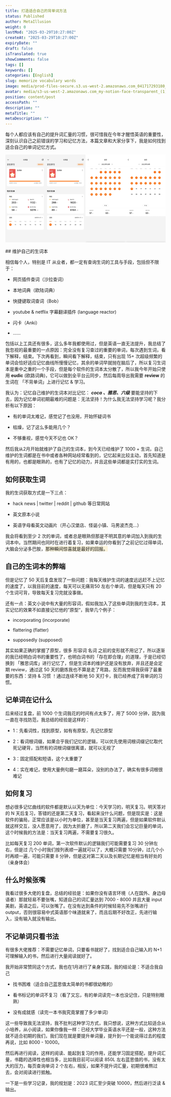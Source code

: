 ```yaml
---
title: 打造适合自己的背单词方法
status: Published
author: MetaIllusion
weight: 0
lastMod: "2025-03-29T10:27:00Z"
createAt: "2025-03-29T10:27:00Z"
expiryDate: ""
draft: false
isTranslated: true
showComments: false
tags: []
keywords: []
categories: [English]
slug: memorize vocabulary words
image: media/prod-files-secure.s3.us-west-2.amazonaws.com_041717293180_01911681109917_.pic.jpg
avatar: media/s3-us-west-2.amazonaws.com_my-notion-face-transparent_(1).png
position: content/post
accessPath: ""
description: ""
metaTitle: ""
metaDescription: ""
---
```

每个人都应该有自己的提升词汇量的习惯，很可惜我在今年才醒悟英语的重要性，深刻认识自己之前错误的学习和记忆方法，本篇文章和大家分享下，我是如何找到适合自己的单词记忆方式。

![](media/prod-files-secure.s3.us-west-2.amazonaws.com_62b12b3c-c051-4079-86a5-08f430c4c265.jpeg)

<!--more-->## 维护自己的生词本
相信每个人，特别是 IT 从业者，都一定有查询生词的工具与手段，包括但不限于：

- 网页插件查词（沙拉查词）

- 本地词典（欧陆词典）

- 快捷键取词查词（Bob）

- youtube & netflix 字幕翻译插件 (language reactor)

- 闪卡（Anki）

- ……

包括以上工具还有很多，这么多年我都使用过，但是英语一直无法提升，我总结了我忽视的最重要的一点原因：完全没有复习查过的重要的单词，每次遇到生词，看下解释，结束。下次再看到，瞬间看下解释，结束，只有出现 15+ 次超级频繁的单词会恰好适应记忆曲线所慢慢记忆，其余的单词早就抛在脑后了，所以复习生词本是重中之重的一个手段，但是每个软件的生词本太分散了，所以我今年开始只使用 **eudic** (欧路词典)，它可以做到全平台云同步，然后每周导出我需要 **review** 的生词在 「不背单词」上进行记忆 & 学习。

我认为：记忆自己维护的生词本对比记忆： ***coca 、雅思、六级*** 要能坚持的下去，因为记忆单词初期最难的问题是：无法坚持！为什么我无法坚持学习呢？我分析有以下原因：

- 有的单词太难记，感觉记了也没用，开始怀疑词书

- 枯燥，记了这么多能用几个？

- 不够重视，感觉今天不记也 OK？

然后我从2月开始就维护了自己的生词本，到今天已经维护了 1000 + 生词，自己维护的生词都是在书中或者各种网站经常看到的，记忆起来比较主动，首先知道是有用的，也都是眼熟的，也有了记忆的动力，并且这些单词都是实打实的生词。



## 如何获取生词
我的生词获取方式是一下三点：

- hack news | twitter | reddit | github 等日常网站

- 英文原本小说

- 英语字母看英文动画片（开心汉堡店、怪诞小镇、马男波杰克…）

我会将看到至少 2 次的单词，或者总是眼熟但那是不明其意的单词加入到我的生词本中。当然期间也同时在进行着复习，如果幸运的你看到了之前记忆过得单词，大脑会分泌多巴胺，<span style="background-color: rgba(251, 243, 219, 1);">那种瞬间惊喜就是最好的回报。</span>

## 自己的生词本的弊端
但是记忆了 50 天后复盘发现了一些问题：我每天维护生词的速度远远赶不上记忆的速度了，以我目前的速度，每天可以无痛背50 左右个单词，但是每天只有 20 个生词可背，导致每天复习完就没事做。

还有一点：英文小说中有大量的形容词，假如我加入了这些单词到我的生词本，其实记忆的效果不如直接记忆他的”原型“，我举几个例子：

- incorporating (incorporate)

- flattering (flatter)

- supposedly (supposed)

其实如果正确的掌握了原型，很多 形容词 名词 之前的变形就不用记了，所以逐渐的我已经明白词书的重要性了，也明白词书的「存在即合理」的道理，于是已经切换到 「雅思词库」进行记忆了，但是生词本的维护还是没有放弃，并且还是会定期 review，通过这 50 天的磨炼我也不算是走了弯路，反而我觉得我获得了最重要的东西：坚持 & 习惯 ！通过连续不断地 50 天打卡，我已经养成了背单词的习惯。



## 记单词在记什么
后来经过复盘，前 1000 个生词我花的时间有点太多了，用了 5000 分钟，因为我一直在寻找防范，我总结的经验是这样的：

- 1：先看词性，找到原型，如有有原型，先记忆原型

- 2：看词根词缀，如果合乎我们记忆的逻辑，可以优先使用词根词缀记忆取代死记硬背，当然有的词根词缀很离谱，就可以无视了

- 3：固定搭配和短语，这个太重要了

- 4：实在难记，使用大量例句磨一磨耳朵，没别的办法了，确实有很多词根很难记



## 如何复习
想必很多记忆曲线的软件都是默认以天为单位：今天学习的，明天复习。明天答对的 N 天后复习，答错的还是第二天复习，看起来没什么问题，但是现实是：这是软件的骗局，正常应该是以小时为单位，甚至是当天复习两遍，但是如果软件默认就这样交互，没人愿意用了，因为太折磨了，所以第二天我们会忘记巨量的单词，这个时候我的方法是：当天复习两遍，不需要复习很久。

比如每天复习 200 单词，第一次软件默认的逻辑我们可能需要复习 30 分钟左右，但是过 几个小时我们按列表顺一遍就可以了，大概只需要 10分钟，过几个小时再顺一遍，可能只需要 8 分钟，但是这对第二天以及长期记忆是相当有好处的（亲身体会）



## 什么时候张嘴
我看过很多大佬的复盘，总结的经验是：如果你没有语言环境（人在国外、身边母语者）那就轻易不要张嘴，知道自己的词汇量达到 7000 - 8000 并且大量 input 美剧，英语之后，可以张嘴了。在没有达到条件的时候轻易先不张嘴进行 output，否则很容易中式英语那个味道就来了，而且后期不好改正，先进行输入，没有输入就没有输出。



## 不记单词只看书法
有很多大佬推荐：不需要记忆单词，只要看书就好了，找到适合自己输入的 N+1 可理解输入的书，然后进行大量阅读就好了。

我开始非常赞同这个方式，我也在1月进行了亲身实践，我的结论是：不适合我自己

- 找书困难（适合自己蓝思值太简单的书都很幼稚的）

- 看书标记的单词不复习（看了又忘，有的单词读完一本也没记住，只是特别眼熟）

- 没有成就感（读完一本书我究竟掌握了多少单词）

这一些导致我无法坚持，我不批判这种学习方式，我只想说，这种方式比较适合从小培养，从小阅读，如果你像我一样：已经大学毕业英语水平还是一般，这种方法就不适合初期的我们，我们现在就是要提升单词量，提升到一个能说得过去的程度再说，比如 8000 - 10000。

然后再进行阅读，这样的阅读、能起到复习的作用，还能学习固定搭配，提升词汇量，书籍的选择性也相当多，比如我目前可以阅读 850L 左右蓝思值的书，没有太大的压力，每页查询单词 2 个左右，相反，如果不提升词汇量，初期很难熬过去，会对阅读进行抵触。



一下是一些学习记录，我的规划是：2023 词汇至少突破 10000，然后进行泛读 & 输出。



